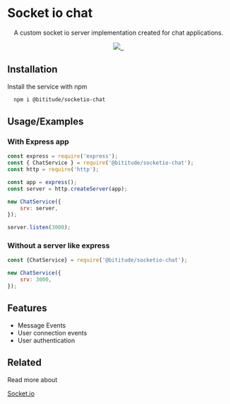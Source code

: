 
# Socket io chat

<p align="center">A custom socket io server implementation created for chat applications.</p>
<p align="center">
  <a aria-label=">License" href="https://opensource.org/licenses/MIT">
    <img src="https://img.shields.io/badge/License-MIT-green">
  </a>
  <a aria-label="NPM Package" href="https://www.npmjs.com/package/@bititude/socketio-chat">
    <img alt="" src="https://img.shields.io/badge/NPM%20Package-0.0.2-red">
  </a>
  <a aria-label="Socket.io" href="https://socket.io/docs/v4/">
    <img alt="" src="https://img.shields.io/badge/Socket.IO-4.1.2-black">
  </a>
</p>

## Installation

Install the service with npm

```bash
  npm i @bititude/socketio-chat
```
    
## Usage/Examples

### With Express app

```javascript
const express = require('express');
const { ChatService } = require('@bititude/socketio-chat');
const http = require('http');

const app = express();
const server = http.createServer(app);

new ChatService({
    srv: server,
});

server.listen(3000);
```

### Without a server like express

```javascript
const {ChatService} = require('@bititude/socketio-chat');

new ChatService({
    srv: 3000,
});
```

  
## Features

- Message Events
- User connection events
- User authentication

## Related

Read more about

[Socket.io](https://socket.io/docs/v4/)
